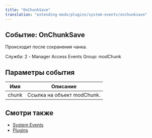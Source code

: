 ```yaml
---
title: "OnChunkSave"
translation: "extending-modx/plugins/system-events/onchunksave"
---
```


## Событие: OnChunkSave

Происходит после сохранения чанка.

Служба: 2 - Manager Access Events
Group: modChunk

## Параметры события

| Имя   | Описание                   |
| ----- | -------------------------- |
| chunk | Ссылка на объект modChunk. |

## Смотри также

- [System Events](extending-modx/plugins/system-events "System Events")
- [Plugins](extending-modx/plugins "Plugins")
